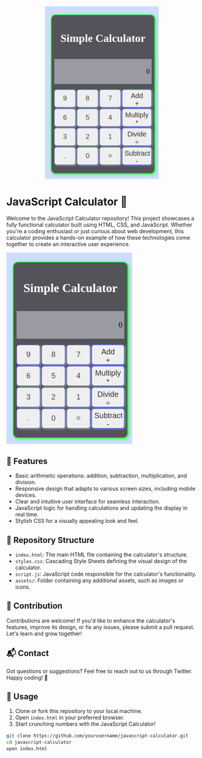 <div align="center">
  <img src="assets/calculator-preview.png" alt="JavaScript Calculator" width="300">
</div>

# JavaScript Calculator 🧮

Welcome to the JavaScript Calculator repository! This project showcases a fully functional calculator built using HTML, CSS, and JavaScript. Whether you're a coding enthusiast or just curious about web development, this calculator provides a hands-on example of how these technologies come together to create an interactive user experience.

![Calculator Preview](assets/calculator-preview.png)

## 🚀 Features

- Basic arithmetic operations: addition, subtraction, multiplication, and division.
- Responsive design that adapts to various screen sizes, including mobile devices.
- Clear and intuitive user interface for seamless interaction.
- JavaScript logic for handling calculations and updating the display in real time.
- Stylish CSS for a visually appealing look and feel.

## 📂 Repository Structure

- `index.html`: The main HTML file containing the calculator's structure.
- `styles.css`: Cascading Style Sheets defining the visual design of the calculator.
- `script.js`: JavaScript code responsible for the calculator's functionality.
- `assets/`: Folder containing any additional assets, such as images or icons.

## 🤝 Contribution
Contributions are welcome! If you'd like to enhance the calculator's features, improve its design, or fix any issues, please submit a pull request. Let's learn and grow together!

## 📬 Contact
Got questions or suggestions? Feel free to reach out to us through Twitter.
Happy coding! 🚀


## 🔧 Usage

1. Clone or fork this repository to your local machine.
2. Open `index.html` in your preferred browser.
3. Start crunching numbers with the JavaScript Calculator!

```bash
git clone https://github.com/yourusername/javascript-calculator.git
cd javascript-calculator
open index.html
